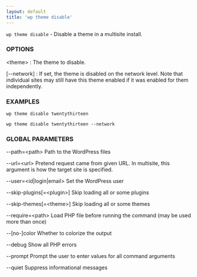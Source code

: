 ```yaml
---
layout: default
title: 'wp theme disable'
---
```


`wp theme disable` - Disable a theme in a multisite install.

### OPTIONS

&lt;theme&gt;
: The theme to disable.

[\--network]
: If set, the theme is disabled on the network level. Note that
individual sites may still have this theme enabled if it was
enabled for them independently.

### EXAMPLES

    wp theme disable twentythirteen

    wp theme disable twentythirteen --network

### GLOBAL PARAMETERS

  \--path=&lt;path&gt;
      Path to the WordPress files

  \--url=&lt;url&gt;
      Pretend request came from given URL. In multisite, this argument is how the target site is specified.

  \--user=&lt;id|login|email&gt;
      Set the WordPress user

  \--skip-plugins[=&lt;plugin&gt;]
      Skip loading all or some plugins

  \--skip-themes[=&lt;theme&gt;]
      Skip loading all or some themes

  \--require=&lt;path&gt;
      Load PHP file before running the command (may be used more than once)

  \--[no-]color
      Whether to colorize the output

  \--debug
      Show all PHP errors

  \--prompt
      Prompt the user to enter values for all command arguments

  \--quiet
      Suppress informational messages



